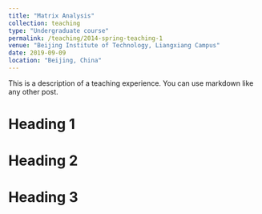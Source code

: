 ```yaml
---
title: "Matrix Analysis"
collection: teaching
type: "Undergraduate course"
permalink: /teaching/2014-spring-teaching-1
venue: "Beijing Institute of Technology, Liangxiang Campus"
date: 2019-09-09
location: "Beijing, China"
---
```


This is a description of a teaching experience. You can use markdown like any other post.

Heading 1
======

Heading 2
======

Heading 3
======
